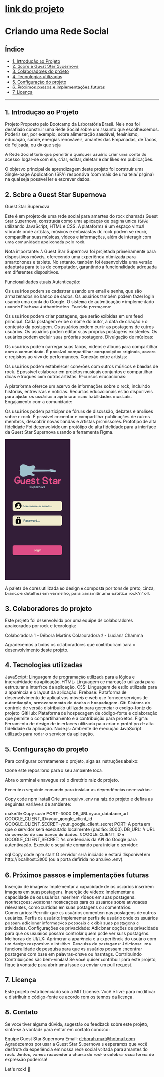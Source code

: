 


# [link do projeto](https://deboramds.github.io/SAP008-social-network/src/index.html)



# Criando uma Rede Social

## Índice

* [1. Introdução ao Projeto ](#1.Introdução-ao-Projeto)
* [2. Sobre a Guest Star Supernova ](#2.Sobre-a-Guest-Star-Supernova)
* [3. Colaboradores do projeto ](#3-Colaboradores-do-projeto)
* [4. Tecnologias utilizadas ](#4-Tecnologias-utilizadas)
* [5. Configuração do projeto ](#5-Configuração-do-projeto)
* [6. Próximos passos e implementações futuras ](#6-Próximos-passos-e-implementações-futuras)
* [7. Licença ](#7-Licença)


***

## 1. Introdução ao Projeto


Projeto Proposto pelo Bootcamp da Laboratória Brasil. Nele nos foi desafiado construir uma Rede Social sobre um assunto que escolhessemos. Poderia ser, por exemplo, sobre alimentação saudável, feminismo, educação, saúde, energias renováveis, amantes das Empanadas, de Tacos, de Feijoada, ou do que seja.

A Rede Social teria que permitir à qualquer usuário criar uma conta de acesso, logar-se com ela, criar, editar, deletar e dar likes em publicações.

O objetivo principal de aprendizagem deste projeto foi construir uma Single-page Application (SPA) responsiva (com mais de uma tela/ página) na qual seja possível ler e escrever dados.


## 2. Sobre a Guest Star Supernova

Guest Star Supernova

Este é um projeto de uma rede social para amantes do rock chamada Guest Star Supernova, construída como uma aplicação de página única (SPA) utilizando JavaScript, HTML e CSS. A plataforma é um espaço virtual vibrante onde artistas, músicos e entusiastas do rock podem se reunir, compartilhar suas músicas, vídeos e informações, além de interagir com uma comunidade apaixonada pelo rock.

Nota importante: A Guest Star Supernova foi projetada primeiramente para dispositivos móveis, oferecendo uma experiência otimizada para smartphones e tablets. No entanto, também foi desenvolvida uma versão adaptada para telas de computador, garantindo a funcionalidade adequada em diferentes dispositivos.

Funcionalidades atuais
Autenticação:

Os usuários podem se cadastrar usando um email e senha, que são armazenados no banco de dados.
Os usuários também podem fazer login usando uma conta do Google.
O sistema de autenticação é implementado usando Firebase Authentication.
Feed de postagens:

Os usuários podem criar postagens, que serão exibidas em um feed principal.
Cada postagem exibe o nome do autor, a data de criação e o conteúdo da postagem.
Os usuários podem curtir as postagens de outros usuários.
Os usuários podem editar suas próprias postagens existentes.
Os usuários podem excluir suas próprias postagens.
Divulgação de músicas:

Os usuários podem carregar suas faixas, vídeos e álbuns para compartilhar com a comunidade.
É possível compartilhar composições originais, covers e registros ao vivo de performances.
Conexão entre artistas:

Os usuários podem estabelecer conexões com outros músicos e bandas de rock.
É possível colaborar em projetos musicais conjuntos e compartilhar dicas e truques com outros artistas.
Recursos educacionais:

A plataforma oferece um acervo de informações sobre o rock, incluindo histórias, entrevistas e notícias.
Recursos educacionais estão disponíveis para ajudar os usuários a aprimorar suas habilidades musicais.
Engajamento com a comunidade:

Os usuários podem participar de fóruns de discussão, debates e análises sobre o rock.
É possível comentar e compartilhar publicações de outros membros, descobrir novas bandas e artistas promissores.
Protótipo de alta fidelidade
Foi desenvolvido um protótipo de alta fidelidade para a interface da Guest Star Supernova usando a ferramenta Figma.

![Guest Star Supernova](src/imagem/Prototipo-alta-fidelidade.png)


A paleta de cores utilizada no design é composta por tons de preto, cinza, branco e detalhes em vermelho, para transmitir uma estética rock'n'roll.

## 3. Colaboradores do projeto
Este projeto foi desenvolvido por uma equipe de colaboradores apaixonados por rock e tecnologia:

Colaboradora 1 - Débora Martins
Colaboradora 2 - Luciana Chamma

Agradecemos a todos os colaboradores que contribuíram para o desenvolvimento deste projeto.

## 4. Tecnologias utilizadas

JavaScript: Linguagem de programação utilizada para a lógica e interatividade da aplicação.
HTML: Linguagem de marcação utilizada para estruturar a interface da aplicação.
CSS: Linguagem de estilo utilizada para a aparência e o layout da aplicação.
Firebase: Plataforma de desenvolvimento de aplicativos móveis e web que fornece serviços de autenticação, armazenamento de dados e hospedagem.
Git: Sistema de controle de versão distribuído utilizado para gerenciar o código-fonte do projeto.
GitHub: Plataforma de hospedagem de código-fonte e colaboração que permite o compartilhamento e a contribuição para projetos.
Figma: Ferramenta de design de interfaces utilizada para criar o protótipo de alta fidelidade da aplicação.
Node.js: Ambiente de execução JavaScript utilizado para rodar o servidor da aplicação.


## 5. Configuração do projeto

Para configurar corretamente o projeto, siga as instruções abaixo:

Clone este repositório para o seu ambiente local.

Abra o terminal e navegue até o diretório raiz do projeto.

Execute o seguinte comando para instalar as dependências necessárias:

Copy code
npm install
Crie um arquivo .env na raiz do projeto e defina as seguintes variáveis de ambiente:

makefile
Copy code
PORT=3000
DB_URL=your_database_url
GOOGLE_CLIENT_ID=your_google_client_id
GOOGLE_CLIENT_SECRET=your_google_client_secret
PORT: A porta em que o servidor será executado localmente (padrão: 3000).
DB_URL: A URL de conexão do seu banco de dados.
GOOGLE_CLIENT_ID e GOOGLE_CLIENT_SECRET: As credenciais da API do Google para autenticação.
Execute o seguinte comando para iniciar o servidor:

sql
Copy code
npm start
O servidor será iniciado e estará disponível em http://localhost:3000 (ou a porta definida no arquivo .env).

## 6. Próximos passos e implementações futuras

Inserção de imagens: Implementar a capacidade de os usuários inserirem imagens em suas postagens.
Inserção de vídeos: Implementar a capacidade de os usuários inserirem vídeos em suas postagens.
Notificações: Adicionar notificações para os usuários sobre atividades relevantes, como curtidas em suas postagens ou comentários.
Comentários: Permitir que os usuários comentem nas postagens de outros usuários.
Perfis de usuário: Implementar perfis de usuário onde os usuários possam adicionar informações pessoais e exibir suas postagens e atividades.
Configurações de privacidade: Adicionar opções de privacidade para que os usuários possam controlar quem pode ver suas postagens.
Melhorias de UI/UX: Aprimorar a aparência e a experiência do usuário com um design responsivo e intuitivo.
Pesquisa de postagens: Adicionar uma funcionalidade de pesquisa para que os usuários possam encontrar postagens com base em palavras-chave ou hashtags.
Contribuindo
Contribuições são bem-vindas! Se você quiser contribuir para este projeto, fique à vontade para abrir uma issue ou enviar um pull request.

## 7. Licença

Este projeto está licenciado sob a MIT License. Você é livre para modificar e distribuir o código-fonte de acordo com os termos da licença.

## 8. Contato

Se você tiver alguma dúvida, sugestão ou feedback sobre este projeto, sinta-se à vontade para entrar em contato conosco:

Equipe Guest Star Supernova
Email: deborah.mart@hotmail.com
Agradecemos por usar a Guest Star Supernova e esperamos que você desfrute da experiência em nossa rede social voltada para amantes do rock. Juntos, vamos reacender a chama do rock e celebrar essa forma de expressão poderosa!

Let's rock! 🤘





